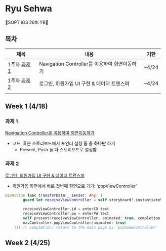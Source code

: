 # Ryu Sehwa

🌸SOPT iOS 26th YB🌸

## 목차

| 제목                                                         | 내용                                          | 기한  |
| ------------------------------------------------------------ | --------------------------------------------- | ----- |
| 1주차 [과제 1](https://github.com/26th-SOPT-iOS/RyuSeHwa/tree/master/iOS_FirstWeek_Assignment_Navigation) | Navigation Controller를 이용하여 화면이동하기 | ~4/24 |
| 1주차 [과제 2](https://github.com/26th-SOPT-iOS/RyuSeHwa/tree/master/iOS_FirstWeek_Assignment_Login) | 로그인, 회원가입 UI 구현 & 데이터 트랜스퍼    | ~4/24 |
|                                                              |                                               |       |



## Week 1 (4/18)

### 과제 1

<u>Navigation Controller를 이용하여 화면이동하기</u>

- 코드, 혹은 스토리보드에서 포인터 설정 둘 중 **하나만** 하기
  - Present, Push 둘 다 스토리보드로 설정함

### 과제 2

<u>로그인, 회원가입 UI 구현 & 데이터 트랜스퍼</u>



- 회원가입 화면에서 바로 첫번째 화면으로 가기: 'popViewController'

```swift
@IBAction func transferData(_ sender: Any) {
        guard let receiveViewController = self.storyboard?.instantiateViewController(identifier: "loginViewController") as? LoginViewController else { return }
        
        receiveViewController.id = enterID.text
        receiveViewController.pw = enterPW.text
        self.present(receiveViewController, animated: true, completion: {if let navController = self.navigationController {
        navController.popViewController(animated: true)
    }}) // completion: return to the main page by 'popViewController'
```



## Week 2 (4/25)

## 
